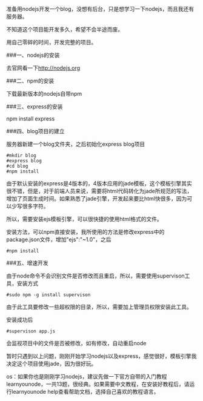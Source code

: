 准备用nodejs开发一个blog，没想有后台，只是想学习一下nodejs，而且我还有服务器。

不知道这个项目能开发多久，希望不会半途而废。

用自己零碎的时间，开发完整的项目。

###一、nodejs的安装

去官网看一下<a href="http://nodejs.org" target="_blank">http://nodejs.org</a>

###二、npm的安装

下载最新版本的nodejs自带npm

###三、express的安装

npm install express

###四、blog项目的建立

服务器新建一个blog文件夹，之后初始化express blog项目

```
#mkdir blog
#express blog
#cd blog
#npm install
```

由于默认安装的express是4版本的，4版本应用的jade模板，这个模板引擎其实很不错，但是，对于前端人员来说，需要将html代码转化为jade所规范的写法，增加了页面生成时间。如果熟悉了jade引擎，开发起来要比html快很多，因为可以少写很多字符。

所以，需要安装ejs模板引擎，可以很快捷的使用html格式的文件。

安装方法，可以npm直接安装，我所使用的方法是修改express中的package.json文件，增加"ejs":"~1.0"，之后

```
#npm install
```

###五、增速开发

由于node命令不会识别文件是否修改而且重启，所以，需要使用supervison工具，安装方式

```
#sudo npm -g install supervison
```

由于此工具要修改一些超权限的目录，所以，需要加上管理员权限安装此工具。

安装成功后

```
#supervison app.js
```

会监视项目中的文件是否被修改，如有修改，自动重启node

暂时只遇到以上问题，刚刚开始学习nodejs以及express，感觉很好，模板引擎我决定这个项目使用jade，因为很好玩。

os：如果你也是刚刚学习nodejs，建议先做一下官方自带的入门教程learnyounode，一共13题，很经典。如果需要中文教程，在安装好教程后，请运行learnyounode help查看帮助文档，选择自己喜欢的教程语言。

